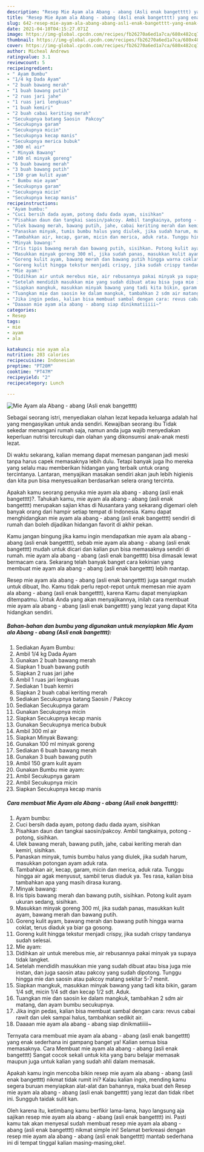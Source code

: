 ```yaml
---
description: "Resep Mie Ayam ala Abang - abang (Asli enak bangetttt) yang enak dan Mudah Dibuat"
title: "Resep Mie Ayam ala Abang - abang (Asli enak bangetttt) yang enak dan Mudah Dibuat"
slug: 642-resep-mie-ayam-ala-abang-abang-asli-enak-bangetttt-yang-enak-dan-mudah-dibuat
date: 2021-04-10T04:15:27.071Z
image: https://img-global.cpcdn.com/recipes/fb26270a6ed1a7ca/680x482cq70/mie-ayam-ala-abang-abang-asli-enak-bangetttt-foto-resep-utama.jpg
thumbnail: https://img-global.cpcdn.com/recipes/fb26270a6ed1a7ca/680x482cq70/mie-ayam-ala-abang-abang-asli-enak-bangetttt-foto-resep-utama.jpg
cover: https://img-global.cpcdn.com/recipes/fb26270a6ed1a7ca/680x482cq70/mie-ayam-ala-abang-abang-asli-enak-bangetttt-foto-resep-utama.jpg
author: Micheal Andrews
ratingvalue: 3.1
reviewcount: 5
recipeingredient:
- " Ayam Bumbu"
- "1/4 kg Dada Ayam"
- "2 buah bawang merah"
- "1 buah bawang putih"
- "2 ruas jari jahe"
- "1 ruas jari lengkuas"
- "1 buah kemiri"
- "2 buah cabai keriting merah"
- "Secukupnya batang Saosin  Pakcoy"
- "Secukupnya garam"
- "Secukupnya micin"
- "Secukupnya kecap manis"
- "Secukupnya merica bubuk"
- "300 ml air"
- " Minyak Bawang"
- "100 ml minyak goreng"
- "6 buah bawang merah"
- "3 buah bawang putih"
- "150 gram kulit ayam"
- " Bumbu mie ayam"
- "Secukupnya garam"
- "Secukupnya micin"
- "Secukupnya kecap manis"
recipeinstructions:
- "Ayam bumbu:"
- "Cuci bersih dada ayam, potong dadu dada ayam, sisihkan"
- "Pisahkan daun dan tangkai saosin/pakcoy. Ambil tangkainya, potong - potong, sisihkan."
- "Ulek bawang merah, bawang putih, jahe, cabai keriting merah dan kemiri, sisihkan."
- "Panaskan minyak, tumis bumbu halus yang diulek, jika sudah harum, masukkan potongan ayam aduk rata."
- "Tambahkan air, kecap, garam, micin dan merica, aduk rata. Tunggu hingga air agak menyusut, sambil terus diaduk ya. Tes rasa, kalian bisa tambahkan apa yang masih dirasa kurang."
- "Minyak bawang:"
- "Iris tipis bawang merah dan bawang putih, sisihkan. Potong kulit ayam ukuran sedang, sisihkan."
- "Masukkan minyak goreng 300 ml, jika sudah panas, masukkan kulit ayam, bawang merah dan bawang putih."
- "Goreng kulit ayam, bawang merah dan bawang putih hingga warna coklat, terus diaduk ya biar ga gosong."
- "Goreng kulit hingga tekstur menjadi crispy, jika sudah crispy tandanya sudah selesai."
- "Mie ayam:"
- "Didihkan air untuk merebus mie, air rebusannya pakai minyak ya supaya tidak langket."
- "Setelah mendidih masukkan mie yang sudah dibuat atau bisa juga mie instan, dan juga saosin atau pakcoy yang sudah dipotong. Tunggu hingga mie dan saosin atau pakcoy matang sekitar 5-7 menit."
- "Siapkan mangkuk, masukkan minyak bawang yang tadi kita bikin, garam 1/4 sdt, micin 1/4 sdt dan kecap 1/2 sdt. Aduk."
- "Tuangkan mie dan saosin ke dalam mangkuk, tambahkan 2 sdm air matang, dan ayam bumbu secukupnya."
- "Jika ingin pedas, kalian bisa membuat sambal dengan cara: revus cabai rawit dan ulek sampai halus, tambahkan sedikit air."
- "Daaaan mie ayam ala abang - abang siap dinikmatiiiii~"
categories:
- Resep
tags:
- mie
- ayam
- ala

katakunci: mie ayam ala 
nutrition: 203 calories
recipecuisine: Indonesian
preptime: "PT20M"
cooktime: "PT47M"
recipeyield: "2"
recipecategory: Lunch

---
```



![Mie Ayam ala Abang - abang (Asli enak bangetttt)](https://img-global.cpcdn.com/recipes/fb26270a6ed1a7ca/680x482cq70/mie-ayam-ala-abang-abang-asli-enak-bangetttt-foto-resep-utama.jpg)

Sebagai seorang istri, menyediakan olahan lezat kepada keluarga adalah hal yang mengasyikan untuk anda sendiri. Kewajiban seorang ibu Tidak sekedar menangani rumah saja, namun anda juga wajib menyediakan keperluan nutrisi tercukupi dan olahan yang dikonsumsi anak-anak mesti lezat.

Di waktu  sekarang, kalian memang dapat memesan panganan jadi meski tanpa harus capek memasaknya lebih dulu. Tetapi banyak juga lho mereka yang selalu mau memberikan hidangan yang terbaik untuk orang tercintanya. Lantaran, menyajikan masakan sendiri akan jauh lebih higienis dan kita pun bisa menyesuaikan berdasarkan selera orang tercinta. 



Apakah kamu seorang penyuka mie ayam ala abang - abang (asli enak bangetttt)?. Tahukah kamu, mie ayam ala abang - abang (asli enak bangetttt) merupakan sajian khas di Nusantara yang sekarang digemari oleh banyak orang dari hampir setiap tempat di Indonesia. Kamu dapat menghidangkan mie ayam ala abang - abang (asli enak bangetttt) sendiri di rumah dan boleh dijadikan hidangan favorit di akhir pekan.

Kamu jangan bingung jika kamu ingin mendapatkan mie ayam ala abang - abang (asli enak bangetttt), sebab mie ayam ala abang - abang (asli enak bangetttt) mudah untuk dicari dan kalian pun bisa memasaknya sendiri di rumah. mie ayam ala abang - abang (asli enak bangetttt) bisa dimasak lewat bermacam cara. Sekarang telah banyak banget cara kekinian yang membuat mie ayam ala abang - abang (asli enak bangetttt) lebih mantap.

Resep mie ayam ala abang - abang (asli enak bangetttt) juga sangat mudah untuk dibuat, lho. Kamu tidak perlu repot-repot untuk memesan mie ayam ala abang - abang (asli enak bangetttt), karena Kamu dapat menyiapkan ditempatmu. Untuk Anda yang akan menyajikannya, inilah cara membuat mie ayam ala abang - abang (asli enak bangetttt) yang lezat yang dapat Kita hidangkan sendiri.

<!--inarticleads1-->

##### Bahan-bahan dan bumbu yang digunakan untuk menyiapkan Mie Ayam ala Abang - abang (Asli enak bangetttt):

1. Sediakan  Ayam Bumbu:
1. Ambil 1/4 kg Dada Ayam
1. Gunakan 2 buah bawang merah
1. Siapkan 1 buah bawang putih
1. Siapkan 2 ruas jari jahe
1. Ambil 1 ruas jari lengkuas
1. Sediakan 1 buah kemiri
1. Siapkan 2 buah cabai keriting merah
1. Sediakan Secukupnya batang Saosin / Pakcoy
1. Sediakan Secukupnya garam
1. Gunakan Secukupnya micin
1. Siapkan Secukupnya kecap manis
1. Gunakan Secukupnya merica bubuk
1. Ambil 300 ml air
1. Siapkan  Minyak Bawang:
1. Gunakan 100 ml minyak goreng
1. Sediakan 6 buah bawang merah
1. Gunakan 3 buah bawang putih
1. Ambil 150 gram kulit ayam
1. Gunakan  Bumbu mie ayam:
1. Ambil Secukupnya garam
1. Ambil Secukupnya micin
1. Siapkan Secukupnya kecap manis




<!--inarticleads2-->

##### Cara membuat Mie Ayam ala Abang - abang (Asli enak bangetttt):

1. Ayam bumbu:
1. Cuci bersih dada ayam, potong dadu dada ayam, sisihkan
1. Pisahkan daun dan tangkai saosin/pakcoy. Ambil tangkainya, potong - potong, sisihkan.
1. Ulek bawang merah, bawang putih, jahe, cabai keriting merah dan kemiri, sisihkan.
1. Panaskan minyak, tumis bumbu halus yang diulek, jika sudah harum, masukkan potongan ayam aduk rata.
1. Tambahkan air, kecap, garam, micin dan merica, aduk rata. Tunggu hingga air agak menyusut, sambil terus diaduk ya. Tes rasa, kalian bisa tambahkan apa yang masih dirasa kurang.
1. Minyak bawang:
1. Iris tipis bawang merah dan bawang putih, sisihkan. Potong kulit ayam ukuran sedang, sisihkan.
1. Masukkan minyak goreng 300 ml, jika sudah panas, masukkan kulit ayam, bawang merah dan bawang putih.
1. Goreng kulit ayam, bawang merah dan bawang putih hingga warna coklat, terus diaduk ya biar ga gosong.
1. Goreng kulit hingga tekstur menjadi crispy, jika sudah crispy tandanya sudah selesai.
1. Mie ayam:
1. Didihkan air untuk merebus mie, air rebusannya pakai minyak ya supaya tidak langket.
1. Setelah mendidih masukkan mie yang sudah dibuat atau bisa juga mie instan, dan juga saosin atau pakcoy yang sudah dipotong. Tunggu hingga mie dan saosin atau pakcoy matang sekitar 5-7 menit.
1. Siapkan mangkuk, masukkan minyak bawang yang tadi kita bikin, garam 1/4 sdt, micin 1/4 sdt dan kecap 1/2 sdt. Aduk.
1. Tuangkan mie dan saosin ke dalam mangkuk, tambahkan 2 sdm air matang, dan ayam bumbu secukupnya.
1. Jika ingin pedas, kalian bisa membuat sambal dengan cara: revus cabai rawit dan ulek sampai halus, tambahkan sedikit air.
1. Daaaan mie ayam ala abang - abang siap dinikmatiiiii~




Ternyata cara membuat mie ayam ala abang - abang (asli enak bangetttt) yang enak sederhana ini gampang banget ya! Kalian semua bisa memasaknya. Cara Membuat mie ayam ala abang - abang (asli enak bangetttt) Sangat cocok sekali untuk kita yang baru belajar memasak maupun juga untuk kalian yang sudah ahli dalam memasak.

Apakah kamu ingin mencoba bikin resep mie ayam ala abang - abang (asli enak bangetttt) nikmat tidak rumit ini? Kalau kalian ingin, mending kamu segera buruan menyiapkan alat-alat dan bahannya, maka buat deh Resep mie ayam ala abang - abang (asli enak bangetttt) yang lezat dan tidak ribet ini. Sungguh taidak sulit kan. 

Oleh karena itu, ketimbang kamu berfikir lama-lama, hayo langsung aja sajikan resep mie ayam ala abang - abang (asli enak bangetttt) ini. Pasti kamu tak akan menyesal sudah membuat resep mie ayam ala abang - abang (asli enak bangetttt) nikmat simple ini! Selamat berkreasi dengan resep mie ayam ala abang - abang (asli enak bangetttt) mantab sederhana ini di tempat tinggal kalian masing-masing,oke!.

